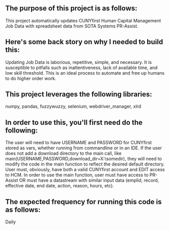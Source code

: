 ## The purpose of this project is as follows:
This project automatically updates CUNYfirst Human Capital Management Job Data with spreadsheet data from SOTA Systems PR-Assist. 
## Here's some back story on why I needed to build this:
Updating Job Data is laborious, repetitive, simple, and necessary. It is susceptible to pitfalls such as inattentiveness, lack of available time, and low skill threshold. This is an ideal process to automate and free up humans to do higher order work.
## This project leverages the following libraries:
numpy, pandas, fuzzywuzzy, selenium, webdriver_manager, xlrd
## In order to use this, you'll first need do the following:
The user will need to have USERNAME and PASSWORD for CUNYfirst stored as vars, whether running from commandline or in an IDE. If the user does not add a download directory to the main call, like main(USERNAME,PASSWORD,download_dir=X:\\somedir), they will need to modify the code in the main function to reflect the desired default directory. User must, obviously, have both a valid CUNYfirst account and EDIT access to HCM. In order to use the main function, user must have access to PR-Assist OR must have a datastream with similar input data (emplid, record, effective date, end date, action, reason, hours, etc). 
## The expected frequency for running this code is as follows:
Daily